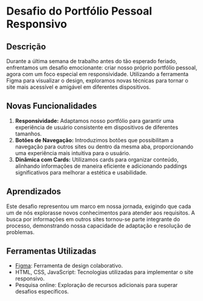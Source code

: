 # Desafio do Portfólio Pessoal Responsivo

## Descrição

Durante a última semana de trabalho antes do tão esperado feriado, enfrentamos um desafio emocionante: criar nosso próprio portfólio pessoal, agora com um foco especial em responsividade. Utilizando a ferramenta Figma para visualizar o design, exploramos novas técnicas para tornar o site mais acessível e amigável em diferentes dispositivos.

## Novas Funcionalidades

1. **Responsividade:** Adaptamos nosso portfólio para garantir uma experiência de usuário consistente em dispositivos de diferentes tamanhos.
2. **Botões de Navegação:** Introduzimos botões que possibilitam a navegação para outros sites ou dentro da mesma aba, proporcionando uma experiência mais intuitiva para o usuário.
3. **Dinâmica com Cards:** Utilizamos cards para organizar conteúdo, alinhando informações de maneira eficiente e adicionando paddings significativos para melhorar a estética e usabilidade.

## Aprendizados

Este desafio representou um marco em nossa jornada, exigindo que cada um de nós explorasse novos conhecimentos para atender aos requisitos. A busca por informações em outros sites tornou-se parte integrante do processo, demonstrando nossa capacidade de adaptação e resolução de problemas.

## Ferramentas Utilizadas

- [Figma](https://www.figma.com/): Ferramenta de design colaborativo.
- HTML, CSS, JavaScript: Tecnologias utilizadas para implementar o site responsivo.
- Pesquisa online: Exploração de recursos adicionais para superar desafios específicos.
